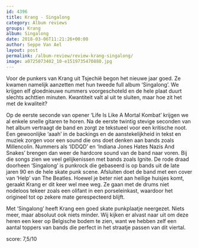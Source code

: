 ```yaml
---
id: 4396
title: Krang - Singalong
category: Album reviews
groups: Krang
album: Singalong
date: 2018-03-06T11:21:26+00:00
author: Seppe Van Ael
layout: post
permalink: /album-review/review-krang-singalong/
image: a0725073402_10-e1519735470880.jpg
---
```

Voor de punkers van Krang uit Tsjechië begon het nieuwe jaar goed. Ze kwamen namelijk aanzetten met hun tweede full album ‘Singalong’. We krijgen elf gloednieuwe nummers voorgeschoteld en de hele plaat duurt slechts achttien minuten. Kwantiteit valt al uit te sluiten, maar hoe zit het met de kwaliteit?

Op de eerste seconde van opener ‘Life Is Like A Mortal Kombat’ krijgen we al enkele snelle gitaren te horen. Na de eerste twintig stevige seconden van het album vertraagt de band en zorgt ze tekstueel voor een kritische noot. Een gewoonlijke ‘aaah’ in de backings en de aanstekelijkheid in tekst en muziek zorgen voor een sound die ons doet denken aan bands zoals Millencolin. Nummers als ‘IDDQD’ en ‘Indiana Jones Hates Nazis And Snakes’ brengen dan weer de hardcore sound van de band naar voren. Bij die songs zien we veel gelijkenissen met bands zoals Ignite. De rode draad doorheen ‘Singalong’ is punkrock die gebaseerd is op bands uit de late jaren 90 en de hele skate punk scene. Afsluiten doet de band met een cover van ‘Help’ van The Beatles. Hoewel je beter niet aan heilige huisjes komt, geraakt Krang er dit keer wel mee weg. Ze gaan met de drums niet nodeloos tekeer zoals een olifant in een porseleinkast, waardoor het origineel tot op zekere mate gerespecteerd blijft.

Met ‘Singalong’ heeft Krang een goed skate punkplaatje neergezet. Niets meer, maar absoluut ook niets minder. Wij kijken er alvast naar uit om deze heren een keer op Belgische bodem te zien, want we hebben zelf een aantal toppers van bands die perfect in het straatje passen van dit viertal.

score: 7,5/10

&nbsp;